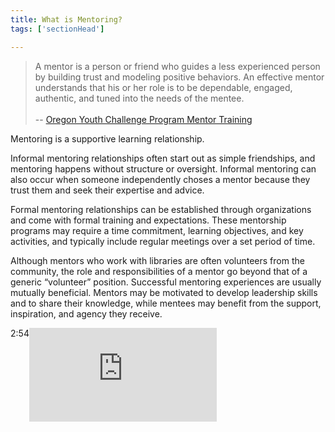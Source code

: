 ```yaml
---
title: What is Mentoring?
tags: ['sectionHead']

---
```

> A mentor is a person or friend who guides a less experienced person by building trust and modeling positive behaviors. An effective mentor understands that his or her role is to be dependable, engaged, authentic, and tuned into the needs of the mentee.<br/><br/>-- [Oregon Youth Challenge Program Mentor Training](https://www.oycp.com/MentorTraining/3/m3.html)

Mentoring is a supportive learning relationship.

Informal mentoring relationships often start out as simple friendships, and mentoring happens without structure or oversight. Informal mentoring can also occur when someone independently choses a mentor because they trust them and seek their expertise and advice.

Formal mentoring relationships can be established through organizations and come with formal training and expectations. These mentorship programs may require a time commitment, learning objectives, and key activities, and typically include regular meetings over a set period of time. 

Although mentors who work with libraries are often volunteers from the community, the role and responsibilities of a mentor go beyond that of a generic “volunteer” position. Successful mentoring experiences are usually mutually beneficial. Mentors may be motivated to develop leadership skills and to share their knowledge, while mentees may benefit from the support, inspiration, and agency they receive. 


<iframe src="https://www.youtube.com/embed/1t0_D7UcfgU" frameborder="0" allow="autoplay; encrypted-media" allowfullscreen></iframe>

<div class="videotime" style="float:left;">2:54</div>
